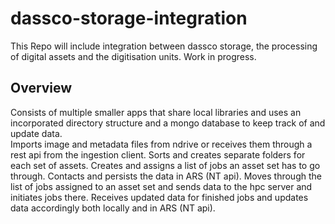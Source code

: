 # dassco-storage-integration
This Repo will include integration between dassco storage, the processing of digital assets and the digitisation units. 
Work in progress.

## Overview

Consists of multiple smaller apps that share local libraries and uses an incorporated
directory structure and a mongo database to keep track of and update data.  
Imports image and metadata files from ndrive or receives them through a rest api from the ingestion client. 
Sorts and creates separate folders for each set of assets. Creates and assigns a list of jobs an asset set has to go through.
Contacts and persists the data in ARS (NT api). 
Moves through the list of jobs assigned to an asset set and sends data to the hpc server and initiates
jobs there. 
Receives updated data for finished jobs and updates data accordingly both locally and in ARS (NT api).
